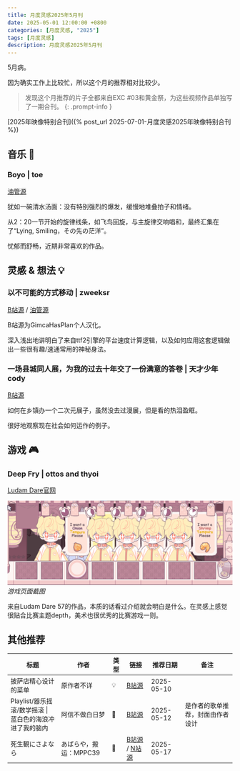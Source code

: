 ```yaml
---
title: 月度灵感2025年5月刊
date: 2025-05-01 12:00:00 +0800
categories: [月度灵感, "2025"]
tags: [月度灵感]
description: 月度灵感2025年5月刊
---
```


5月病。

因为确实工作上比较忙，所以这个月的推荐相对比较少。

> 发现这个月推荐的片子全都来自EXC \#03和黄金祭，为这些视频作品单独写了一期合刊。
{: .prompt-info }

[2025年映像特别合刊]({% post_url 2025-07-01-月度灵感2025年映像特别合刊 %})

## 音乐 🎼

### Boyo | toe

[油管源](https://www.youtube.com/watch?v=cxeQmF4sUJY)

犹如一碗清水汤面：没有特别强烈的爆发，缓慢地堆叠拍子和情绪。

从2：20一节开始的旋律线条，如飞鸟回旋，与主旋律交响唱和，最终汇集在了“Lying, Smiling，その先の茫洋”。

忧郁而舒畅，近期非常喜欢的作品。

## 灵感 & 想法 💡

### 以不可能的方式移动 | zweeksr

[B站源](https://www.bilibili.com/video/BV1DfEFzmE6X) /
[油管源](https://youtu.be/2uiL9Dgxwms)

B站源为GimcaHasPlan个人汉化。

深入浅出地讲明白了来自ttf2引擎的平台速度计算逻辑，以及如何应用这套逻辑做出一些很有趣/速通常用的神秘身法。

### 一场县城同人展，为我的过去十年交了一份满意的答卷 | 天才少年cody

[B站源](https://www.bilibili.com/video/BV1gtNeenE5j)

如何在乡镇办一个二次元展子，虽然没去过漫展，但是看的热泪盈眶。

很好地观察现在社会如何运作的例子。

## 游戏 🎮

### Deep Fry | ottos and thyoi

[Ludam Dare官网](https://ldjam.com/events/ludum-dare/57/deep-fry)

![](assets\img\posts\deep-fry.png)
_游戏页面截图_

来自Ludam Dare 57的作品，本质的话看过介绍就会明白是什么。在灵感上感觉很贴合比赛主题depth，美术也很优秀的比赛游戏一则。

## 其他推荐

| 标题                                  | 作者             | 类型  | 链接                                                                                                    | 推荐日期       | 备注               |
| ----------------------------------- | -------------- | --- | ----------------------------------------------------------------------------------------------------- | ---------- | ---------------- |
| 披萨店精心设计的菜单                          | 原作者不详          | 💡  | [B站源](https://www.bilibili.com/video/BV1Es5MzuE67)                                                    | 2025-05-10 |                  |
| Playlist/器乐摇滚/数学摇滚 \|<br> 蓝白色的海浪冲进了我的脑内 | 阿信不做白日梦        | 🎼  | [B站源](https://www.bilibili.com/video/BV153VZzMEy1)                                                    | 2025-05-12 | 是作者的歌单推荐，封面由作者设计 |
| 死生観にさよなら                            | あばらや，搬运：MPPC39 | 🎼  | [B站源](https://www.bilibili.com/video/BV1fS421P7b3) / [N站源](https://www.nicovideo.jp/watch/sm43431384) | 2025-05-17 |                  |
